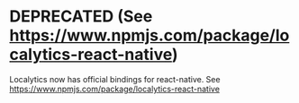 # DEPRECATED (See https://www.npmjs.com/package/localytics-react-native)

Localytics now has official bindings for react-native. See https://www.npmjs.com/package/localytics-react-native
